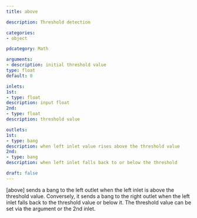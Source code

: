 ```yaml
---
title: above

description: Threshold detection

categories:
- object

pdcategory: Math

arguments:
- description: initial threshold value
type: float
default: 0

inlets:
1st:
- type: float
description: input float
2nd:
- type: float
description: threshold value

outlets:
1st:
- type: bang
description: when left inlet value rises above the threshold value
2nd:
- type: bang
description: when left inlet falls back to or below the threshold

draft: false
---
```


[above] sends a bang to the left outlet when the left inlet is above the threshold value. Conversely, it sends a bang to the right outlet when the left inlet falls back to the threshold value or below it. The threshold value can be set via the argument or the 2nd inlet.